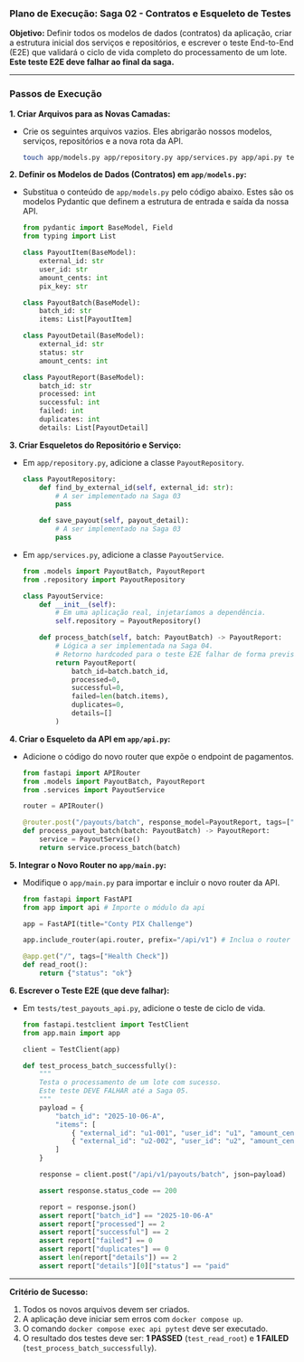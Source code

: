 ### **Plano de Execução: Saga 02 - Contratos e Esqueleto de Testes**

**Objetivo:** Definir todos os modelos de dados (contratos) da aplicação, criar a estrutura inicial dos serviços e repositórios, e escrever o teste End-to-End (E2E) que validará o ciclo de vida completo do processamento de um lote. **Este teste E2E deve falhar ao final da saga.**

---

### **Passos de Execução**

**1. Criar Arquivos para as Novas Camadas:**
   - Crie os seguintes arquivos vazios. Eles abrigarão nossos modelos, serviços, repositórios e a nova rota da API.
     ```bash
     touch app/models.py app/repository.py app/services.py app/api.py tests/test_payouts_api.py
     ```

**2. Definir os Modelos de Dados (Contratos) em `app/models.py`:**
   - Substitua o conteúdo de `app/models.py` pelo código abaixo. Estes são os modelos Pydantic que definem a estrutura de entrada e saída da nossa API.
     ```python
     from pydantic import BaseModel, Field
     from typing import List

     class PayoutItem(BaseModel):
         external_id: str
         user_id: str
         amount_cents: int
         pix_key: str

     class PayoutBatch(BaseModel):
         batch_id: str
         items: List[PayoutItem]

     class PayoutDetail(BaseModel):
         external_id: str
         status: str
         amount_cents: int

     class PayoutReport(BaseModel):
         batch_id: str
         processed: int
         successful: int
         failed: int
         duplicates: int
         details: List[PayoutDetail]
     ```

**3. Criar Esqueletos do Repositório e Serviço:**
   - Em `app/repository.py`, adicione a classe `PayoutRepository`.
     ```python
     class PayoutRepository:
         def find_by_external_id(self, external_id: str):
             # A ser implementado na Saga 03
             pass

         def save_payout(self, payout_detail):
             # A ser implementado na Saga 03
             pass
     ```
   - Em `app/services.py`, adicione a classe `PayoutService`.
     ```python
     from .models import PayoutBatch, PayoutReport
     from .repository import PayoutRepository

     class PayoutService:
         def __init__(self):
             # Em uma aplicação real, injetaríamos a dependência.
             self.repository = PayoutRepository()

         def process_batch(self, batch: PayoutBatch) -> PayoutReport:
             # Lógica a ser implementada na Saga 04.
             # Retorno hardcoded para o teste E2E falhar de forma previsível.
             return PayoutReport(
                 batch_id=batch.batch_id,
                 processed=0,
                 successful=0,
                 failed=len(batch.items),
                 duplicates=0,
                 details=[]
             )
     ```

**4. Criar o Esqueleto da API em `app/api.py`:**
   - Adicione o código do novo router que expõe o endpoint de pagamentos.
     ```python
     from fastapi import APIRouter
     from .models import PayoutBatch, PayoutReport
     from .services import PayoutService

     router = APIRouter()

     @router.post("/payouts/batch", response_model=PayoutReport, tags=["Payouts"])
     def process_payout_batch(batch: PayoutBatch) -> PayoutReport:
         service = PayoutService()
         return service.process_batch(batch)
     ```

**5. Integrar o Novo Router no `app/main.py`:**
   - Modifique o `app/main.py` para importar e incluir o novo router da API.
     ```python
     from fastapi import FastAPI
     from app import api # Importe o módulo da api

     app = FastAPI(title="Conty PIX Challenge")

     app.include_router(api.router, prefix="/api/v1") # Inclua o router

     @app.get("/", tags=["Health Check"])
     def read_root():
         return {"status": "ok"}
     ```

**6. Escrever o Teste E2E (que deve falhar):**
   - Em `tests/test_payouts_api.py`, adicione o teste de ciclo de vida.
     ```python
     from fastapi.testclient import TestClient
     from app.main import app

     client = TestClient(app)

     def test_process_batch_successfully():
         """
         Testa o processamento de um lote com sucesso.
         Este teste DEVE FALHAR até a Saga 05.
         """
         payload = {
             "batch_id": "2025-10-06-A",
             "items": [
                 { "external_id": "u1-001", "user_id": "u1", "amount_cents": 35000, "pix_key": "u1@email.com" },
                 { "external_id": "u2-002", "user_id": "u2", "amount_cents": 120000, "pix_key": "+55 11 91234-5678" }
             ]
         }

         response = client.post("/api/v1/payouts/batch", json=payload)

         assert response.status_code == 200

         report = response.json()
         assert report["batch_id"] == "2025-10-06-A"
         assert report["processed"] == 2
         assert report["successful"] == 2
         assert report["failed"] == 0
         assert report["duplicates"] == 0
         assert len(report["details"]) == 2
         assert report["details"][0]["status"] == "paid"
     ```

---

**Critério de Sucesso:**
1.  Todos os novos arquivos devem ser criados.
2.  A aplicação deve iniciar sem erros com `docker compose up`.
3.  O comando `docker compose exec api pytest` deve ser executado.
4.  O resultado dos testes deve ser: **1 PASSED** (`test_read_root`) e **1 FAILED** (`test_process_batch_successfully`).